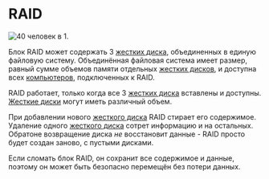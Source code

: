 # RAID

![40 человек в 1.](oredict:oc:raid)

Блок RAID может содержать 3 [жестких диска](../item/hdd1.md), объединенных в единую файловую систему. Объединённая файловая система имеет размер, равный сумме объемов памяти отдельных [жестких дисков](../item/hdd1.md), и доступна всех [компьютеров](../general/computer.md), подключенных к RAID.

RAID работает, только когда все 3 [жестких диска](../item/hdd1.md) вставлены и доступны. [Жесткие диски](../item/hdd1.md) могут иметь различный объем.

При добавлении нового [жесткого диска](../item/hdd1.md) RAID стирает его содержимое. Удаление одного [жесткого диска](../item/hdd1.md) сотрет информацию и на остальных. Обратоне возвращение диска *не* восстановит данные - RAID просто будет создан заново, с пустыми дисками.

Если сломать блок RAID, он сохранит все содержимое и данные, поэтому он может быть безопасно перемещён без потери данных.
